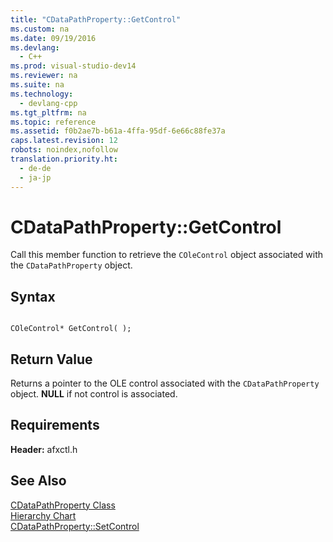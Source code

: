```yaml
---
title: "CDataPathProperty::GetControl"
ms.custom: na
ms.date: 09/19/2016
ms.devlang: 
  - C++
ms.prod: visual-studio-dev14
ms.reviewer: na
ms.suite: na
ms.technology: 
  - devlang-cpp
ms.tgt_pltfrm: na
ms.topic: reference
ms.assetid: f0b2ae7b-b61a-4ffa-95df-6e66c88fe37a
caps.latest.revision: 12
robots: noindex,nofollow
translation.priority.ht: 
  - de-de
  - ja-jp
---
```

# CDataPathProperty::GetControl
Call this member function to retrieve the `COleControl` object associated with the `CDataPathProperty` object.  
  
## Syntax  
  
```  
  
COleControl* GetControl( );  
```  
  
## Return Value  
 Returns a pointer to the OLE control associated with the `CDataPathProperty` object. **NULL** if not control is associated.  
  
## Requirements  
 **Header:** afxctl.h  
  
## See Also  
 [CDataPathProperty Class](../vs140/CDataPathProperty-Class.md)   
 [Hierarchy Chart](../vs140/Hierarchy-Chart.md)   
 [CDataPathProperty::SetControl](../vs140/CDataPathProperty--SetControl.md)